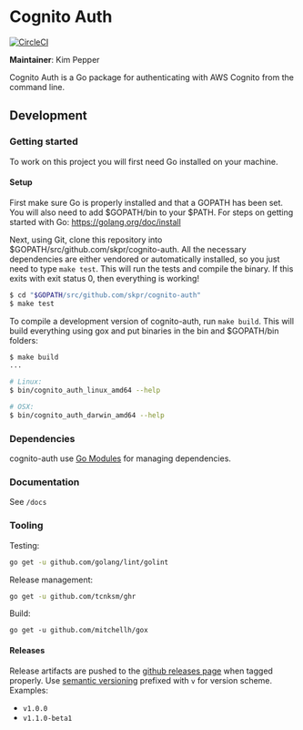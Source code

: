 # Cognito Auth

[![CircleCI](https://circleci.com/gh/skpr/cognito-auth.svg?style=svg)](https://circleci.com/gh/skpr/cognito-auth)

**Maintainer**: Kim Pepper

Cognito Auth is a Go package for authenticating with AWS Cognito from the command line.

## Development

### Getting started

To work on this project you will first need Go installed on your machine.

#### Setup

First make sure Go is properly installed and that a GOPATH has been set. You will also need to add $GOPATH/bin to your $PATH. For steps on getting started with Go: https://golang.org/doc/install

Next, using Git, clone this repository into $GOPATH/src/github.com/skpr/cognito-auth. All the necessary dependencies are either vendored or automatically installed, so you just need to type `make test`. This will run the tests and compile the binary. If this exits with exit status 0, then everything is working!

```bash
$ cd "$GOPATH/src/github.com/skpr/cognito-auth"
$ make test
```

To compile a development version of cognito-auth, run `make build`. This will build everything using gox and put binaries in the bin and $GOPATH/bin folders:

```bash
$ make build
...

# Linux:
$ bin/cognito_auth_linux_amd64 --help

# OSX:
$ bin/cognito_auth_darwin_amd64 --help
```

### Dependencies

cognito-auth use [Go Modules](https://blog.golang.org/using-go-modules) for managing dependencies.

### Documentation

See `/docs`

### Tooling

Testing:

```bash
go get -u github.com/golang/lint/golint
```

Release management:
```bash
go get -u github.com/tcnksm/ghr
```

Build:
```
go get -u github.com/mitchellh/gox
```

#### Releases

Release artifacts are pushed to the [github releases page](https://github.com/skpr/cognito-auth/releases) when tagged
properly. Use [semantic versioning](http://semver.org/) prefixed with `v` for version scheme. Examples:

- `v1.0.0`
- `v1.1.0-beta1`
